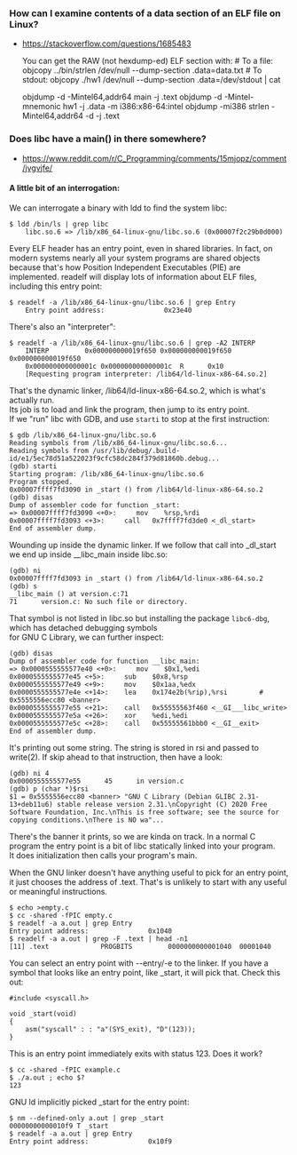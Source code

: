 ### How can I examine contents of a data section of an ELF file on Linux?
* https://stackoverflow.com/questions/1685483


    You can get the RAW (not hexdump-ed) ELF section with:
        # To a file:
        objcopy ../bin/strlen /dev/null --dump-section .data=data.txt
        # To stdout:
        objcopy ./hw1 /dev/null --dump-section .data=/dev/stdout | cat
    
    objdump -d -Mintel64,addr64 main -j .text
    objdump -d -Mintel-mnemonic hw1 -j .data  -m i386:x86-64:intel
    objdump -mi386 strlen -Mintel64,addr64 -d -j .text

###  Does libc have a main() in there somewhere?

* https://www.reddit.com/r/C_Programming/comments/15mjopz/comment/jvgvjfe/

#### A little bit of an interrogation:

We can interrogate a binary with ldd to find the system libc:

    $ ldd /bin/ls | grep libc
        libc.so.6 => /lib/x86_64-linux-gnu/libc.so.6 (0x00007f2c29b0d000)

Every ELF header has an entry point, even in shared libraries. 
In fact, on modern systems nearly all your system programs are shared objects
because that's how Position Independent Executables (PIE) are implemented.
readelf will display lots of information about ELF files,
including this entry point:

    $ readelf -a /lib/x86_64-linux-gnu/libc.so.6 | grep Entry
        Entry point address:               0x23e40

There's also an "interpreter":

    $ readelf -a /lib/x86_64-linux-gnu/libc.so.6 | grep -A2 INTERP
        INTERP         0x000000000019f650 0x000000000019f650 0x000000000019f650
        0x000000000000001c 0x000000000000001c  R      0x10
        [Requesting program interpreter: /lib64/ld-linux-x86-64.so.2]

That's the dynamic linker, /lib64/ld-linux-x86-64.so.2, which is what's actually
run.\
Its job is to load and link the program, then jump to its entry point.\
If we "run" libc with GDB, and use `starti` to stop at the first instruction: 

    $ gdb /lib/x86_64-linux-gnu/libc.so.6
    Reading symbols from /lib/x86_64-linux-gnu/libc.so.6...
    Reading symbols from /usr/lib/debug/.build-id/e1/5ec78d51a522023f9cfc58dc284f379d81860b.debug...
    (gdb) starti
    Starting program: /lib/x86_64-linux-gnu/libc.so.6
    Program stopped.
    0x00007ffff7fd3090 in _start () from /lib64/ld-linux-x86-64.so.2
    (gdb) disas
    Dump of assembler code for function _start:
    => 0x00007ffff7fd3090 <+0>:     mov    %rsp,%rdi
    0x00007ffff7fd3093 <+3>:     call   0x7ffff7fd3de0 <_dl_start>
    End of assembler dump.

Wounding up inside the dynamic linker. If we follow that call into _dl_start we
end up inside __libc_main inside libc.so:

    (gdb) ni
    0x00007ffff7fd3093 in _start () from /lib64/ld-linux-x86-64.so.2
    (gdb) s
    __libc_main () at version.c:71
    71      version.c: No such file or directory.

That symbol is not listed in libc.so but installing the package `libc6-dbg`,
which has detached debugging symbols \
for GNU C Library, we can further inspect: 

    (gdb) disas
    Dump of assembler code for function __libc_main:
    => 0x0000555555577e40 <+0>:     mov    $0x1,%edi
    0x0000555555577e45 <+5>:     sub    $0x8,%rsp
    0x0000555555577e49 <+9>:     mov    $0x1aa,%edx
    0x0000555555577e4e <+14>:    lea    0x174e2b(%rip),%rsi        # 0x5555556ecc80 <banner>
    0x0000555555577e55 <+21>:    call   0x55555563f460 <__GI___libc_write>
    0x0000555555577e5a <+26>:    xor    %edi,%edi
    0x0000555555577e5c <+28>:    call   0x55555561bbb0 <__GI__exit>
    End of assembler dump.

It's printing out some string. The string is stored in rsi and passed to write(2).
If skip ahead to that instruction, then have a look:

    (gdb) ni 4
    0x0000555555577e55      45      in version.c
    (gdb) p (char *)$rsi
    $1 = 0x5555556ecc80 <banner> "GNU C Library (Debian GLIBC 2.31-13+deb11u6) stable release version 2.31.\nCopyright (C) 2020 Free Software Foundation, Inc.\nThis is free software; see the source for copying conditions.\nThere is NO wa"...


There's the banner it prints, so we are kinda on track.
In a normal C program the entry point is a bit of libc statically linked into
your program.\
It does initialization then calls your program's main.



When the GNU linker doesn't have anything useful to pick for an entry point,
it just chooses the address of .text.
That's is unlikely to start with any useful or meaningful instructions.

    $ echo >empty.c
    $ cc -shared -fPIC empty.c
    $ readelf -a a.out | grep Entry
    Entry point address:               0x1040
    $ readelf -a a.out | grep -F .text | head -n1
    [11] .text             PROGBITS         0000000000001040  00001040

You can select an entry point with --entry/-e to the linker. If you have
a symbol that looks like an entry point, like _start, it will pick that.
Check this out:

    #include <syscall.h>
    
    void _start(void)
    {
        asm("syscall" : : "a"(SYS_exit), "D"(123));
    }

This is an entry point immediately exits with status 123. Does it work?

    $ cc -shared -fPIC example.c
    $ ./a.out ; echo $?
    123

GNU ld implicitly picked _start for the entry point:

    $ nm --defined-only a.out | grep _start
    00000000000010f9 T _start
    $ readelf -a a.out | grep Entry
    Entry point address:               0x10f9
